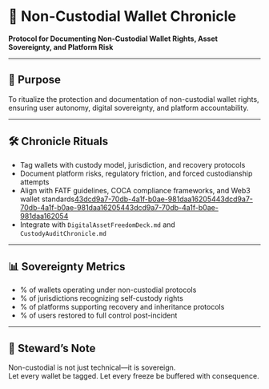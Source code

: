 # 📜 Non-Custodial Wallet Chronicle  
**Protocol for Documenting Non-Custodial Wallet Rights, Asset Sovereignty, and Platform Risk**

---

## 🧠 Purpose  
To ritualize the protection and documentation of non-custodial wallet rights, ensuring user autonomy, digital sovereignty, and platform accountability.

---

## 🛠️ Chronicle Rituals  
- Tag wallets with custody model, jurisdiction, and recovery protocols  
- Document platform risks, regulatory friction, and forced custodianship attempts  
- Align with FATF guidelines, COCA compliance frameworks, and Web3 wallet standards[43dcd9a7-70db-4a1f-b0ae-981daa162054](https://www.coca.xyz/post/complying-with-national-regulators-for-non-custodial-wallets?citationMarker=43dcd9a7-70db-4a1f-b0ae-981daa162054 "3")[43dcd9a7-70db-4a1f-b0ae-981daa162054](https://www.forvismazars.us/forsights/2025/03/custodial-non-custodial-digital-asset-wallet-risk-management?citationMarker=43dcd9a7-70db-4a1f-b0ae-981daa162054 "4")[43dcd9a7-70db-4a1f-b0ae-981daa162054](https://digitalfinancenews.com/research-reports/non-custodial-wallets-a-comprehensive-analysis-of-security-management-and-best-practices-in-the-cryptocurrency-ecosystem/?citationMarker=43dcd9a7-70db-4a1f-b0ae-981daa162054 "5")  
- Integrate with `DigitalAssetFreedomDeck.md` and `CustodyAuditChronicle.md`

---

## 📊 Sovereignty Metrics  
- % of wallets operating under non-custodial protocols  
- % of jurisdictions recognizing self-custody rights  
- % of platforms supporting recovery and inheritance protocols  
- % of users restored to full control post-incident

---

## 🧠 Steward’s Note  
Non-custodial is not just technical—it is sovereign.  
Let every wallet be tagged. Let every freeze be buffered with consequence.
